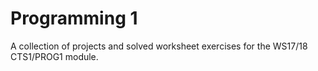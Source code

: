 # Programming 1
A collection of projects and solved worksheet exercises for the WS17/18 CTS1/PROG1 module.
